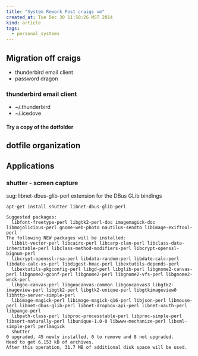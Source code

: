 ```yaml
---
title: "System Rework Post craigs vm"
created_at: Tue Dec 30 11:50:26 MST 2014
kind: article
tags:
  - personal_systems
---
```


## Migration off craigs

* thunderbird email client
* password dragon

### thunderbird email client

* ~/.thunderbird
* ~/.icedove

#### Try a copy of the dotfolder

## dotfile organization

## Applications

### shutter - screen capture

sug: libnet-dbus-glib-perl
extension for the DBus GLib bindings 

~~~~~~~~~~~
apt-get install shutter libnet-dbus-glib-perl

Suggested packages:
  libfont-freetype-perl libgtk2-perl-doc imagemagick-doc libmojolicious-perl gnome-web-photo nautilus-sendto libimage-exiftool-perl
The following NEW packages will be installed:
  libbit-vector-perl libcairo-perl libcarp-clan-perl libclass-data-inheritable-perl libclass-method-modifiers-perl libcrypt-openssl-bignum-perl
  libcrypt-openssl-rsa-perl libdata-random-perl libdate-calc-perl libdate-calc-xs-perl libdigest-hmac-perl libextutils-depends-perl
  libextutils-pkgconfig-perl libgd-perl libglib-perl libgnome2-canvas-perl libgnome2-gconf-perl libgnome2-perl libgnome2-vfs-perl libgnome2-wnck-perl
  libgoo-canvas-perl libgoocanvas-common libgoocanvas3 libgtk2-imageview-perl libgtk2-perl libgtk2-unique-perl libgtkimageview0 libhttp-server-simple-perl
  libimage-magick-perl libimage-magick-q16-perl libjson-perl libmouse-perl libnet-dbus-glib-perl libnet-dropbox-api-perl libnet-oauth-perl libpango-perl
  libpath-class-perl libproc-processtable-perl libproc-simple-perl libsort-naturally-perl libunique-1.0-0 libwww-mechanize-perl libxml-simple-perl perlmagick
  shutter
0 upgraded, 45 newly installed, 0 to remove and 8 not upgraded.
Need to get 6,153 kB of archives.
After this operation, 31.7 MB of additional disk space will be used.
~~~~~~~~~~~

<!--
html boilerplate
<a href="" target="_blank"></a>
<a name=""></a>
<img src="" width="400px">
<ul>
  <li></li>
</ul>
<pre>
</pre>
<pre><code>
</code></pre>
<math xmlns='http://www.w3.org/1998/Math/MathML' display='block'>
</math>
-->
